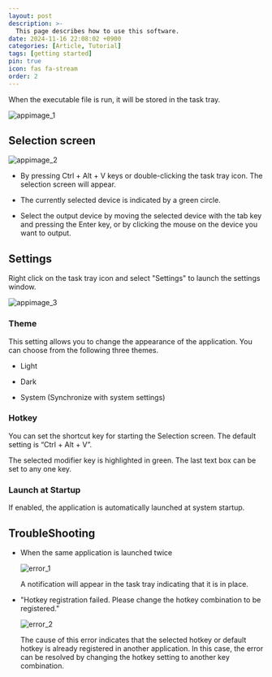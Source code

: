 ```yaml
---
layout: post
description: >-
  This page describes how to use this software.
date: 2024-11-16 22:08:02 +0900
categories: [Article, Tutorial]
tags: [getting started]
pin: true
icon: fas fa-stream
order: 2
---
```


When the executable file is run, it will be stored in the task tray.

![appimage_1]({{site.baseurl}}../../assets/img/usage/tasktray.png)

## Selection screen

![appimage_2]({{site.baseurl}}../../assets/img/usage/selector.png)

- By pressing Ctrl + Alt + V keys or double-clicking the task tray icon. The selection screen will appear.

- The currently selected device is indicated by a green circle.

- Select the output device by moving the selected device with the tab key and pressing the Enter key, or by clicking the mouse on the device you want to output.

## Settings

Right click on the task tray icon and select "Settings" to launch the settings window.

![appimage_3]({{site.baseurl}}../../assets/img/usage/settings_general.png)

### Theme

This setting allows you to change the appearance of the application. You can choose from the following three themes.

- Light

- Dark

- System (Synchronize with system settings)

### Hotkey

You can set the shortcut key for starting the Selection screen. The default setting is “Ctrl + Alt + V”.

The selected modifier key is highlighted in green. The last text box can be set to any one key.

### Launch at Startup

If enabled, the application is automatically launched at system startup.

## TroubleShooting

- When the same application is launched twice
  
  ![error_1]({{site.baseurl}}../../assets/img/usage/twice_launch.png)

  A notification will appear in the task tray indicating that it is in place.

- "Hotkey registration failed. Please change the hotkey combination to be registered."

  ![error_2]({{site.baseurl}}../../assets/img/usage/error_hotkey.png)
  
  The cause of this error indicates that the selected hotkey or default hotkey is already registered in another application. In this case, the error can be resolved by changing the hotkey setting to another key combination.
